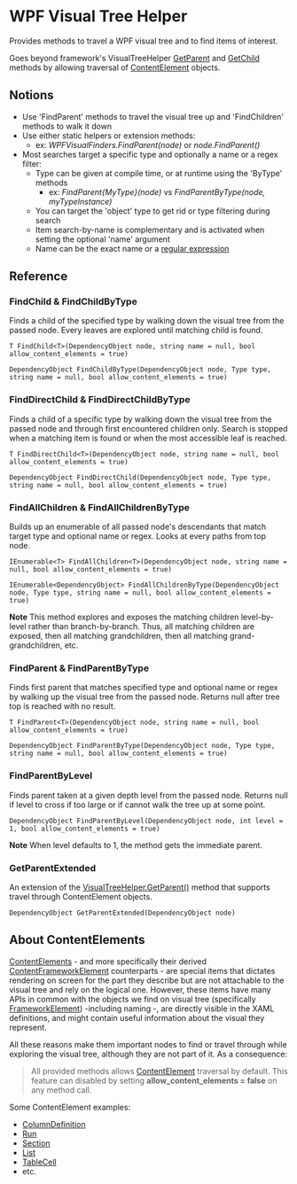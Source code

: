 # WPF Visual Tree Helper
Provides methods to travel a WPF visual tree and to find items of interest. 

Goes beyond framework's VisualTreeHelper [GetParent](https://docs.microsoft.com/en-us/dotnet/api/system.windows.media.visualtreehelper.getparent) and [GetChild](https://docs.microsoft.com/en-us/dotnet/api/system.windows.media.visualtreehelper.getchild) methods by allowing traversal of [ContentElement](https://docs.microsoft.com/en-us/dotnet/api/system.windows.contentelemen) objects. 

## Notions

 - Use 'FindParent' methods to travel the visual tree up and 'FindChildren' methods to walk it down
 - Use either static helpers or extension methods:
	 - ex: *WPFVisualFinders.FindParent(node)* or *node.FindParent()*
 - Most searches target a specific type and optionally a name or a regex filter:
	 - Type can be given at compile time, or at runtime using the 'ByType' methods 
		 - ex: *FindParent{MyType}(node)* vs *FindParentByType(node, myTypeInstance)*
	 - You can target the 'object' type to get rid or type filtering during search
	 - Item search-by-name is complementary and is activated when setting the optional 'name' argument
	 - Name can be the exact name or a [regular expression](https://docs.microsoft.com/en-us/dotnet/standard/base-types/regular-expressions) 


## Reference

### FindChild & FindChildByType
Finds a child of the specified type by walking down the visual tree from the passed node. Every leaves are explored until matching child is found.

    T FindChild<T>(DependencyObject node, string name = null, bool allow_content_elements = true)

    DependencyObject FindChildByType(DependencyObject node, Type type, string name = null, bool allow_content_elements = true)

### FindDirectChild & FindDirectChildByType
Finds a child of a specific type by walking down the visual tree from the passed node and through first encountered children only. Search is stopped when a matching item is found or when the most accessible leaf is reached.

    T FindDirectChild<T>(DependencyObject node, string name = null, bool allow_content_elements = true)

    DependencyObject FindDirectChild(DependencyObject node, Type type, string name = null, bool allow_content_elements = true)

### FindAllChildren & FindAllChildrenByType
Builds up an enumerable of all passed node's descendants that match target type and optional name or regex. Looks at every paths from top node.

    IEnumerable<T> FindAllChildren<T>(DependencyObject node, string name = null, bool allow_content_elements = true)

    IEnumerable<DependencyObject> FindAllChildrenByType(DependencyObject node, Type type, string name = null, bool allow_content_elements = true)

**Note**
This method explores and exposes the matching children level-by-level rather than branch-by-branch. Thus, all matching children are exposed, then all matching grandchildren, then all matching grand-grandchildren, etc.

### FindParent & FindParentByType
Finds first parent that matches specified type and optional name or regex by walking up the visual tree from the passed node. Returns null after tree top is reached with no result.

    T FindParent<T>(DependencyObject node, string name = null, bool allow_content_elements = true)

    DependencyObject FindParentByType(DependencyObject node, Type type, string name = null, bool allow_content_elements = true)

### FindParentByLevel
Finds parent taken at a given depth level from the passed node. Returns null if level to cross if too large or if cannot walk the tree up at some point.

    DependencyObject FindParentByLevel(DependencyObject node, int level = 1, bool allow_content_elements = true)

**Note**
When level defaults to 1, the method gets the immediate parent.

### GetParentExtended
An extension of the [VisualTreeHelper.GetParent()](https://docs.microsoft.com/en-us/dotnet/api/system.windows.media.visualtreehelper.getparent) method that supports travel through ContentElement objects.

    DependencyObject GetParentExtended(DependencyObject node)

## About ContentElements
[ContentElements](https://docs.microsoft.com/en-us/dotnet/api/system.windows.contentelemen) - and more specifically their derived [ContentFrameworkElement](https://docs.microsoft.com/en-us/dotnet/api/system.windows.frameworkcontentelement) counterparts - are special items that dictates rendering on screen for the part they describe but are not attachable to the visual tree and rely on the logical one. However, these items have many APIs in common with the objects we find on visual tree (specifically [FrameworkElement](https://docs.microsoft.com/en-us/dotnet/api/system.windows.frameworkelement)) -including naming -, are directly visible in the XAML definitions, and might contain useful information about the visual they represent.

All these reasons make them important nodes to find or travel through while exploring the visual tree, although they are not part of it. As a consequence: 

> All provided methods allows [ContentElement](https://docs.microsoft.com/en-us/dotnet/api/system.windows.contentelemen) traversal by default. 
> This feature can disabled by setting **allow_content_elements = false** on any method call.

Some ContentElement examples:
- [ColumnDefinition](https://docs.microsoft.com/en-us/dotnet/api/system.windows.controls.columndefinition?view=netcore-3.1)
- [Run](https://docs.microsoft.com/en-us/dotnet/api/system.windows.documents.run)
- [Section](https://docs.microsoft.com/en-us/dotnet/api/system.windows.documents.section)
- [List](https://docs.microsoft.com/en-us/dotnet/api/system.windows.documents.list)
- [TableCell](https://docs.microsoft.com/en-us/dotnet/api/system.windows.documents.tablecell)
- etc.
